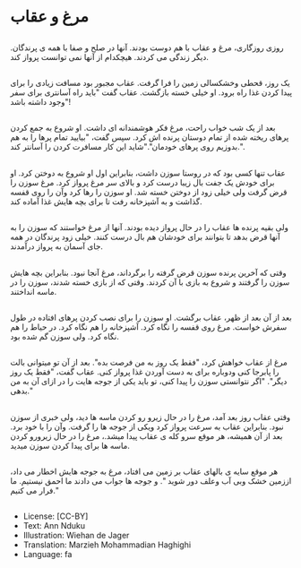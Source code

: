 # مرغ و عقاب

##
روزی روزگاری، مرغ و عقاب با هم دوست بودند. آنها در صلح و صفا با همه ی پرندگان. دیگر زندگی می کردند. هیچکدام از آنها نمی توانست پرواز کند.

##
یک روز، قحطی وخشکسالی زمین را فرا گرفت. عقاب مجبور بود مسافت زیادی را برای پیدا کردن غذا راه برود. او خیلی خسته بازگشت. عقاب گفت "باید راه آسانتری برای سفر وجود داشته باشد"!

##
بعد از یک شب خواب راحت، مرغ فکر هوشمندانه ای داشت. او شروع به جمع کردن پرهای ریخته شده از تمام دوستان پرنده اش کرد. سپس گفت، "بیایید تمام پرها را به هم بدوزیم روی پرهای خودمان"."شاید این کار مسافرت کردن را آسانتر کند.".

##
عقاب تنها کسی بود که در روستا سوزن داشت، بنابراین اول او شروع به دوختن کرد. او برای خودش یک جفت بال زیبا درست کرد و بالای سر مرغ پرواز کرد. مرغ سوزن را قرض گرفت ولی خیلی زود از دوختن خسته شد. او سوزن را رها کرد وآن را روی قفسه گذاشت و به آشپزخانه رفت تا برای بچه هایش غذا آماده کند.

##
ولی بقیه پرنده ها عقاب را در حال پرواز دیده بودند. آنها از مرغ خواستند که سوزن را به آنها قرض بدهد تا بتوانند برای خودشان هم بال درست کنند. خیلی زود پرندگان در همه جای آسمان به پرواز درآمدند.

##
وقتی که آخرین پرنده سوزن قرض گرفته را برگرداند، مرغ آنجا نبود. بنابراین بچه هایش سوزن را گرفتند و شروع به بازی با آن کردند. وقتی که از بازی خسته شدند، سوزن را در ماسه انداختند.

##
بعد از آن بعد از ظهر، عقاب برگشت. او سوزن را برای نصب کردن پرهای افتاده در طول سفرش خواست. مرغ روی قفسه را نگاه کرد. آشپزخانه را هم نگاه کرد. در حیاط را هم نگاه کرد. ولی سوزن گم شده بود.

##
مرغ از عقاب خواهش کرد، "فقط یک روز به من فرصت بده". بعد از آن تو میتوانی بالت را پابرجا کنی ودوباره برای به دست آوردن غذا پرواز کنی. عقاب گفت، "فقط یک روز دیگر". "اگر نتوانستی سوزن را پیدا کنی، تو باید یکی از جوجه هایت را در ازای آن به من بدهی."

##
وقتی عقاب روز بعد آمد، مرغ را در حال زیرو رو کردن ماسه ها دید، ولی خبری از سوزن نبود. بنابراین عقاب به سرعت پرواز کرد ویکی از جوجه ها را گرفت. وآن را با خود برد. بعد از آن همیشه، هر موقع سرو کله ی عقاب پیدا میشد.، مرغ را در حال زیرورو کردن ماسه ها برای پیدا کردن سوزن میدید.

##
هر موقع سایه ی بالهای عقاب بر زمین می افتاد، مرغ به جوجه هایش اخطار می داد، اززمین خشک وبی آب وعلف دور شوید ". و جوجه ها جواب می دادند ما احمق نیستیم. ما فرار می کنیم."

##
* License: [CC-BY]
* Text: Ann Nduku
* Illustration: Wiehan de Jager
* Translation: Marzieh Mohammadian Haghighi
* Language: fa
